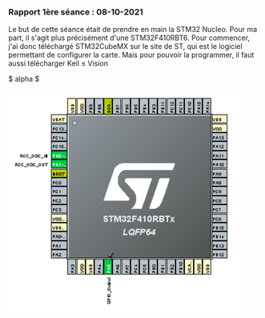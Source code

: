 ### Rapport 1ère séance : 08-10-2021

Le but de cette séance était de prendre en main la STM32 Nucleo. Pour ma part, il s'agit plus précisément d'une STM32F410RBT6. Pour commencer, j'ai donc téléchargé STM32CubeMX sur le site de ST, qui est le logiciel permettant de configurer la carte. Mais pour pouvoir la programmer, il faut aussi télécharger Keil $\le$ Vision

$ alpha $

![ports](ports-stm32.PNG "ports STM32")

